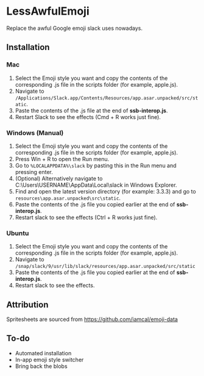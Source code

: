 # LessAwfulEmoji
Replace the awful Google emoji slack uses nowadays.



## Installation


### Mac
1. Select the Emoji style you want and copy the contents of the corresponding .js file in the scripts folder (for example, apple.js).
1. Navigate to `/Applications/Slack.app/Contents/Resources/app.asar.unpacked/src/static`.
2. Paste the contents of the .js file at the end of **ssb-interop.js**. 
3. Restart Slack to see the effects (Cmd + R works just fine).

### Windows (Manual)
1. Select the Emoji style you want and copy the contents of the corresponding .js file in the scripts folder (for example, apple.js).
2. Press Win + R to open the Run menu. 
3. Go to `%LOCALAPPDATA%\slack` by pasting this in the Run menu and pressing enter. 
4. (Optional) Alternatively navigate to C:\Users\USERNAME\AppData\Local\slack in Windows Explorer. 
5. Find and open the latest version directory (for example: 3.3.3) and go to `resources\app.asar.unpacked\src\static`. 
6. Paste the contents of the .js file you copied earlier at the end of **ssb-interop.js**. 
7. Restart slack to see the effects (Ctrl + R works just fine).

### Ubuntu
1. Select the Emoji style you want and copy the contents of the corresponding .js file in the scripts folder (for example, apple.js).
2. Navigate to `/snap/slack/9/usr/lib/slack/resources/app.asar.unpacked/src/static`
3. Paste the contents of the .js file you copied earlier at the end of **ssb-interop.js**. 
4. Restart slack to see the effects.



## Attribution
Spritesheets are sourced from https://github.com/iamcal/emoji-data



## To-do
- Automated installation
- In-app emoji style switcher
- Bring back the blobs
